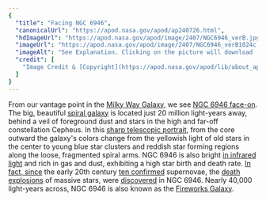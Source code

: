 ```yaml
---
{
  "title": "Facing NGC 6946",
  "canonicalUrl": "https://apod.nasa.gov/apod/ap240726.html",
  "hdImageUrl": "https://apod.nasa.gov/apod/image/2407/NGC6946_verB.jpg",
  "imageUrl": "https://apod.nasa.gov/apod/image/2407/NGC6946_verB1024c.jpg",
  "imageAlt": "See Explanation. Clicking on the picture will download  the highest resolution version available.",
  "credit": [
    "Image Credit & [Copyright](https://apod.nasa.gov/apod/lib/about_apod.html#srapply): [Roberto Marinoni](https://www.astrobin.com/users/Bluesky71/)"
  ]
}
---
```


From our vantage point in the [Milky Way Galaxy](https://science.nasa.gov/universe/galaxies/), we see [NGC 6946 face-on](http://www.messier.seds.org/xtra/ngc/n6946.html). The big, beautiful [spiral galaxy](http://www.messier.seds.org/spir.html) is located just 20 million light-years away, behind a veil of foreground dust and stars in the high and far-off constellation Cepheus. In this [sharp telescopic portrait](https://www.astrobin.com/2kxh8z/B/), from the core outward the galaxy's colors change from the yellowish light of old stars in the center to young blue star clusters and reddish star forming regions along the loose, fragmented spiral arms. NGC 6946 is also bright [in infrared light](https://apod.nasa.gov/apod/ap990322.html) and rich in gas and dust, exhibiting a high star birth and death rate. [In fact, since](https://ui.adsabs.harvard.edu/abs/2019ApJ...875...85L/abstract) the early 20th century [ten confirmed](http://www.rochesterastronomy.org/sn2017/sn2017eaw.html) supernovae, the [death explosions](https://apod.nasa.gov/apod/ap060728.html) of massive stars, were [discovered](http://www.astrosurf.com/snweb2/2008/08S_/08S_Home.htm) in NGC 6946. Nearly 40,000 light-years across, NGC 6946 is also known as the [Fireworks Galaxy](http://www.gemini.edu/node/116).
